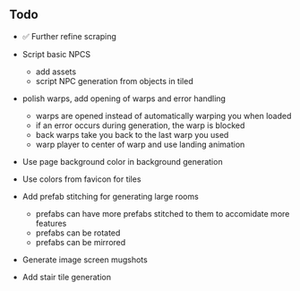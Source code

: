 ## Todo
- ✅ Further refine scraping
- Script basic NPCS
    - add assets
    - script NPC generation from objects in tiled

- polish warps, add opening of warps and error handling
    - warps are opened instead of automatically warping you when loaded
    - if an error occurs during generation, the warp is blocked
    - back warps take you back to the last warp you used
    - warp player to center of warp and use landing animation

- Use page background color in background generation
- Use colors from favicon for tiles
- Add prefab stitching for generating large rooms
    - prefabs can have more prefabs stitched to them to accomidate more features
    - prefabs can be rotated
    - prefabs can be mirrored
- Generate image screen mugshots
- Add stair tile generation
